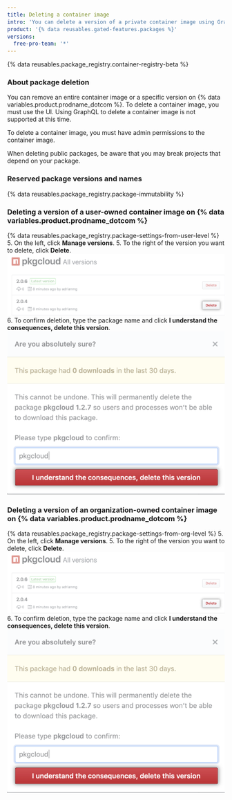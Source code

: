 ```yaml
---
title: Deleting a container image
intro: 'You can delete a version of a private container image using GraphQL or on {% data variables.product.prodname_dotcom %}.'
product: '{% data reusables.gated-features.packages %}'
versions:
  free-pro-team: '*'
---
```


{% data reusables.package_registry.container-registry-beta %}

### About package deletion

You can remove an entire container image or a specific version on {% data variables.product.prodname_dotcom %}. To delete a container image, you must use the UI. Using GraphQL to delete a container image is not supported at this time.

To delete a container image, you must have admin permissions to the container image.

When deleting public packages, be aware that you may break projects that depend on your package.

### Reserved package versions and names

{% data reusables.package_registry.package-immutability %}

### Deleting a version of a user-owned container image on {% data variables.product.prodname_dotcom %}

{% data reusables.package_registry.package-settings-from-user-level %}
5. On the left, click **Manage versions**.
5. To the right of the version you want to delete, click **Delete**.
  ![Delete package button](/assets/images/help/package-registry/delete-package-button.png)
6. To confirm deletion, type the package name and click **I understand the consequences, delete this version**.
  ![Confirm package deletion button](/assets/images/help/package-registry/confirm-package-deletion.png)

### Deleting a version of an organization-owned container image on {% data variables.product.prodname_dotcom %}

{% data reusables.package_registry.package-settings-from-org-level %}
5. On the left, click **Manage versions**.
5. To the right of the version you want to delete, click **Delete**.
  ![Delete package button](/assets/images/help/package-registry/delete-package-button.png)
6. To confirm deletion, type the package name and click **I understand the consequences, delete this version**.
  ![Confirm package deletion button](/assets/images/help/package-registry/confirm-package-deletion.png)
